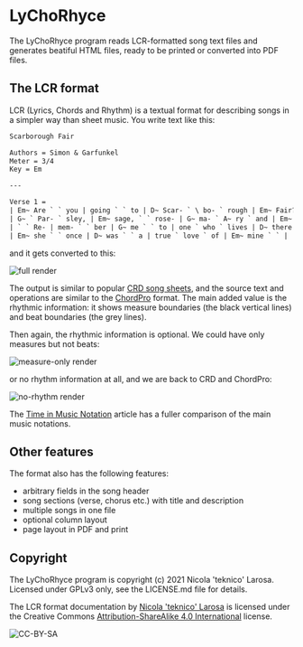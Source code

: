 # LyChoRhyce

The LyChoRhyce program reads LCR-formatted song text files and generates
beatiful HTML files, ready to be printed or converted into PDF files.

## The LCR format

LCR (Lyrics, Chords and Rhythm) is a textual format for describing songs in a
simpler way than sheet music. You write text like this:

~~~ txt
Scarborough Fair

Authors = Simon & Garfunkel
Meter = 3/4
Key = Em

---

Verse 1 =
| Em~ Are ` ` you | going ` ` to | D~ Scar- ` \ bo- ` rough | Em~ Fair? ` ` |
| G~ ` Par- ` sley, | Em~ sage, ` ` rose- | G~ ma- ` A~ ry ` and | Em~ thyme ` ` |
| ` ` Re- | mem- ` ` ber | G~ me ` ` to | one ` who ` lives | D~ there ` ` |
| Em~ she ` ` once | D~ was ` ` a | true ` love ` of | Em~ mine ` ` |
~~~

and it gets converted to this:

![full render](https://lcr4songs.readthedocs.io/en/latest/lcr/overview/overview1.png)

The output is similar to popular
[CRD song sheets](https://www.ultimate-guitar.com/contribution/help/rubric#iii2),
and the source text and operations are similar to the
[ChordPro](https://www.chordpro.org/chordpro/chordpro-file-format-specification/)
format. The main added value is the rhythmic information: it shows measure
boundaries (the black vertical lines) and beat boundaries (the grey lines).

Then again, the rhythmic information is optional. We could have only measures but not beats:

![measure-only render](https://lcr4songs.readthedocs.io/en/latest/lcr/overview/overview2.png)

or no rhythm information at all, and we are back to CRD and ChordPro:

![no-rhythm render](https://lcr4songs.readthedocs.io/en/latest/lcr/overview/overview3.png)

The
[Time in Music Notation](https://lcr4songs.readthedocs.io/en/latest/lcr/time-in-music-notation/)
article has a fuller comparison of the main music notations.

## Other features

The format also has the following features:

- arbitrary fields in the song header
- song sections (verse, chorus etc.) with title and description
- multiple songs in one file
- optional column layout
- page layout in PDF and print

## Copyright

The LyChoRhyce program is copyright (c) 2021 Nicola 'teknico' Larosa.
Licensed under GPLv3 only, see the LICENSE.md file for details.

The LCR format documentation by [Nicola 'teknico' Larosa](https://sr.ht/~teknico/)
is licensed under the Creative Commons
[Attribution-ShareAlike 4.0 International](http://creativecommons.org/licenses/by-sa/4.0/)
license.

![CC-BY-SA](https://i.creativecommons.org/l/by-sa/4.0/88x31.png)
